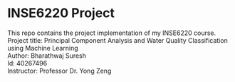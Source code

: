 # INSE6220 Project

This repo contains the project implementation of my INSE6220 course.<br>
Project title: Principal Component Analysis and Water Quality Classification using Machine Learning<br>
Author: Bharathwaj Suresh<br>
Id: 40267496<br>
Instructor: Professor Dr. Yong Zeng<br>
